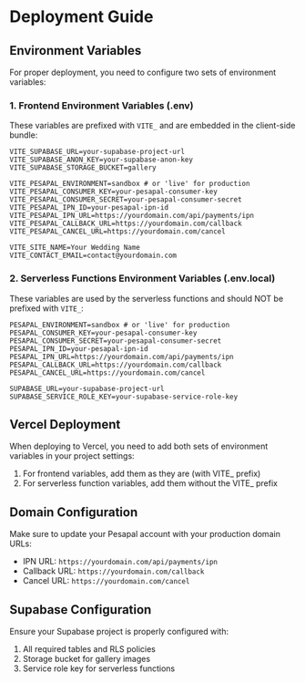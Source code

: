 # Deployment Guide

## Environment Variables

For proper deployment, you need to configure two sets of environment variables:

### 1. Frontend Environment Variables (.env)

These variables are prefixed with `VITE_` and are embedded in the client-side bundle:

```
VITE_SUPABASE_URL=your-supabase-project-url
VITE_SUPABASE_ANON_KEY=your-supabase-anon-key
VITE_SUPABASE_STORAGE_BUCKET=gallery

VITE_PESAPAL_ENVIRONMENT=sandbox # or 'live' for production
VITE_PESAPAL_CONSUMER_KEY=your-pesapal-consumer-key
VITE_PESAPAL_CONSUMER_SECRET=your-pesapal-consumer-secret
VITE_PESAPAL_IPN_ID=your-pesapal-ipn-id
VITE_PESAPAL_IPN_URL=https://yourdomain.com/api/payments/ipn
VITE_PESAPAL_CALLBACK_URL=https://yourdomain.com/callback
VITE_PESAPAL_CANCEL_URL=https://yourdomain.com/cancel

VITE_SITE_NAME=Your Wedding Name
VITE_CONTACT_EMAIL=contact@yourdomain.com
```

### 2. Serverless Functions Environment Variables (.env.local)

These variables are used by the serverless functions and should NOT be prefixed with `VITE_`:

```
PESAPAL_ENVIRONMENT=sandbox # or 'live' for production
PESAPAL_CONSUMER_KEY=your-pesapal-consumer-key
PESAPAL_CONSUMER_SECRET=your-pesapal-consumer-secret
PESAPAL_IPN_ID=your-pesapal-ipn-id
PESAPAL_IPN_URL=https://yourdomain.com/api/payments/ipn
PESAPAL_CALLBACK_URL=https://yourdomain.com/callback
PESAPAL_CANCEL_URL=https://yourdomain.com/cancel

SUPABASE_URL=your-supabase-project-url
SUPABASE_SERVICE_ROLE_KEY=your-supabase-service-role-key
```

## Vercel Deployment

When deploying to Vercel, you need to add both sets of environment variables in your project settings:

1. For frontend variables, add them as they are (with VITE_ prefix)
2. For serverless function variables, add them without the VITE_ prefix

## Domain Configuration

Make sure to update your Pesapal account with your production domain URLs:
- IPN URL: `https://yourdomain.com/api/payments/ipn`
- Callback URL: `https://yourdomain.com/callback`
- Cancel URL: `https://yourdomain.com/cancel`

## Supabase Configuration

Ensure your Supabase project is properly configured with:
1. All required tables and RLS policies
2. Storage bucket for gallery images
3. Service role key for serverless functions